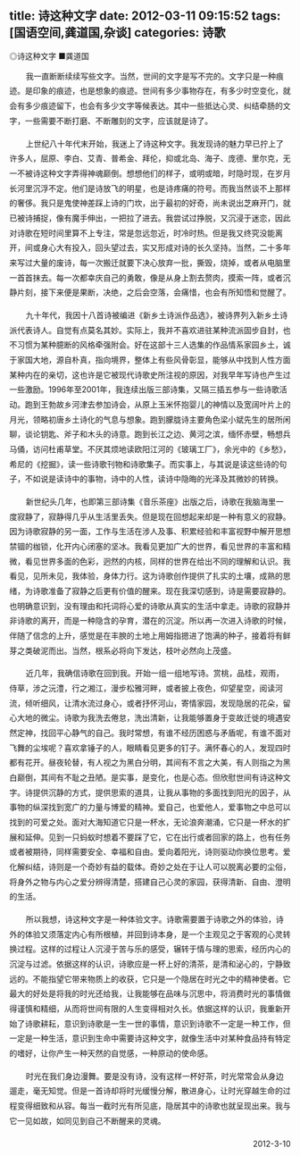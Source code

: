 title: 诗这种文字
date: 2012-03-11 09:15:52
tags: [国语空间,龚道国,杂谈]
categories: 诗歌
---
 ◎诗这种文字 
  ■龚道国
  <p style="text-indent:22.2pt;mso-char-indent-count:2.0; line-height:20.0pt;mso-line-height-rule:exactly"> 我一直断断续续写些文字。当然，世间的文字是写不完的。文字只是一种痕迹。是印象的痕迹，也是想象的痕迹。世间有多少事物存在，有多少时空变化，就会有多少痕迹留下，也会有多少文字等候表达。其中一些抵达心灵、纠结牵肠的文字，一些需要不断打磨、不断雕刻的文字，应该就是诗了。</p> 
 <!-- more --><p style="text-indent:22.2pt;mso-char-indent-count:2.0; line-height:20.0pt;mso-line-height-rule:exactly"> 上世纪八十年代末开始，我迷上了诗这种文字。我发现诗的魅力早已拧上了许多人，屈原、李白、艾青、普希金、拜伦，抑或北岛、海子、庞德、里尔克，无一不被诗这种文字弄得神魂巅倒。想想他们的样子，或明或暗，时隐时现，在岁月长河里沉浮不定。他们是诗放飞的明星，也是诗疼痛的符号。而我当然谈不上那样的奢侈。我只是鬼使神差踩上诗的门坎，出于最初的好奇，尚未说出芝麻开门，就已被诗捕捉，像有魔手伸出，一把拉了进去。我尝试过挣脱，又沉浸于迷恋，因此对诗歌在短时间里算不上专注，常是忽远忽近，时冷时热。但是我又终究没能离开，间或身心大有投入，回头望过去，实又形成对诗的长久坚持。当然，二十多年来写过大量的废诗，每一次搬迁就要下决心放弃一批，撕毁，烧掉，或者从电脑里一首首抹去。每一次都幸庆自己的勇敢，像是从身上割去赘肉，摸索一阵，或者沉静片刻，接下来便是果断，决绝，之后会空落，会痛惜，也会有所知悟和觉醒了。</p> 
  <p style="text-indent:22.2pt;mso-char-indent-count:2.0; line-height:20.0pt;mso-line-height-rule:exactly"> 九十年代，我因十八首诗被编进《新乡土诗派作品选》，被诗界列入新乡土诗派代表诗人。自觉有点莫名其妙。实际上，我并不喜欢进驻某种流派固步自封，也不习惯为某种臆断的风格牵强附会。好在这部十三人选集的作品情系家园乡土，诚于家国大地，源自朴真，指向境界，整体上有些风骨彰显，能够从中找到人性方面某种内在的亲切，这也许是它被现代诗歌史所注视的原因，对我早年写诗也产生过一些激励。1996年至2001年，我连续出版三部诗集，又隔三插五参与一些诗歌活动。跑到王勃故乡河津去参加诗会，从原上玉米怀抱婴儿的神情以及宽阔叶片上的月光，领略初唐乡土诗化的气息与想象。跑到朦胧诗主要角色梁小斌先生的居所闲聊，谈论钥匙、斧子和木头的诗意。跑到长江之边、黄河之滨，缅怀赤壁，畅想兵马俑，访问杜甫草堂。不厌其烦地读欧阳江河的《玻璃工厂》，余光中的《乡愁》，希尼的《挖掘》，读一些诗歌刊物和诗歌集子。而实事上，与其说是读这些诗的句子，不如说是读诗中的事物，诗中的人性，读诗中隐晦的光泽及其微妙的转换。</p> 
  <p style="text-indent:22.2pt;mso-char-indent-count:2.0; line-height:20.0pt;mso-line-height-rule:exactly"> 新世纪头几年，也即第三部诗集《音乐茶座》出版之后，诗歌在我脑海里一度寂静了，寂静得几乎从生活里丢失。但是现在回想起来却是一种有意义的寂静。因为诗歌寂静的另一面，工作与生活在涉人及事、积累经验和丰富视野中解开思想禁锢的枷锁，化开内心闭塞的坚冰。我看见更加广大的世界，看见世界的丰富和精微，看见世界多面的色彩，迥然的内核，同样的世界在给出不同的理解和认识。我看见，见所未见，我体验，身体力行。这为诗歌创作提供了扎实的土壤，成熟的思绪，为诗歌准备了寂静之后更有价值的醒来。现在我深切感到，诗是需要寂静的。也明确意识到，没有理由和托词将心爱的诗歌从真实的生活中拿走。诗歌的寂静并非诗歌的离开，而是一种隐含的孕育，潜在的沉淀。所以再一次进入诗歌的时候，伴随了信念的上升，感觉是在丰腴的土地上用姆指摁进了饱满的种子，接着将有鲜芽之类破泥而出。当然，根系必将向下发达，枝叶必然向上茂盛。</p> 
  <p style="text-indent:22.2pt;mso-char-indent-count:2.0; line-height:20.0pt;mso-line-height-rule:exactly"> 近几年，我确信诗歌在回到我。开始一组一组地写诗。赏桃，品桂，观雨，侍草，涉之沅澧，行之湘江，漫步松雅河畔，或者披上夜色，仰望星空，阅读河流，倾听细风，让清水流过身心，或者抒怀河山，寄情家园，发现隐居的花朵，留心大地的微尘。诗歌为我洗去倦怠，洗出清新，让我能够置身于变故迁徙的境遇安然定神，找回平心静气的自己。我时常想，有谁不经历困惑与矛盾呢，有谁不面对飞舞的尘埃呢？喜欢拿锤子的人，眼睛看见更多的钉子。满怀春心的人，发现四时都有花开。昼夜轮替，有人视之为黑白分明，其间有不言之大美，有人则指之为黑白巅倒，其间有不耻之丑陋。是实事，是变化，也是心态。但欣慰世间有诗这种文字。诗提供沉静的方式，提供思索的道具，让我从事物的多面找到阳光的因子，从事物的纵深找到宽广的力量与博爱的精神。爱自己，也爱他人，爱事物之中总可以找到的可爱之处。面对大海知道它只是一杯水，无论浪奔潮涌，它只是一杯水的扩展和延伸。见到一只蚂蚁时想着不要踩了它，它在出行或者回家的路上，也有任务或者被期待，同样需要安全、幸福和自由。爱向着阳光，诗则驱动你换位思考。爱化解纠结，诗则是一个奇妙有益的载体。奇妙之处在于让人可以脱离必要的尘俗，将身外之物与内心之爱分辨得清楚，搭建自己心灵的家园，获得清新、自由、澄明的生活。</p> 
  <p style="text-indent:22.2pt;mso-char-indent-count:2.0; line-height:20.0pt;mso-line-height-rule:exactly"> 所以我想，诗这种文字是一种体验文字。诗歌需要置于诗歌之外的体验，诗外的体验又须落定内心有所根植，并回到诗本身，是一个主观见之于客观的心灵转换过程。这样的过程让人沉浸于苦与乐的感受，辗转于情与理的思索，经历内心的沉淀与过滤。依据这样的认识，诗歌应是一杯上好的清茶，是清和泌心的，宁静致远的。不能指望它带来物质上的收获，它只是一个隐居在时光之中的精神使者。它最大的好处是将我的时光还给我，让我能够在品味与沉思中，将消费时光的事情做得谨慎和精细，从而将世间有限的人生变得相对久长。依据这样的认识，我重新开始了诗歌耕耘，意识到诗歌是一生一世的事情，意识到诗歌不一定是一种工作，但一定是一种生活，意识到生命中需要诗这种文字，就像生活中对某种食品持有特定的嗜好，让你产生一种天然的自觉感，一种原动的使命感。</p> 
  <p style="text-indent:22.2pt;mso-char-indent-count:2.0; line-height:20.0pt;mso-line-height-rule:exactly"> 时光在我们身边漫舞。要是没有诗，没有这样一杯好茶，时光常常会从身边遛走，毫无知觉。但是一首诗却将时光缓慢分解，散进身心，让时光穿越生命的过程变得细致和从容。每当一截时光有所见底，隐居其中的诗歌也就呈现出来。我与它一见如故，如同见到自己不断醒来的灵魂。</p> 
  <p style="text-align: right;text-indent: 22.2pt; line-height: 20pt;"> 2012-3-10</p> 
